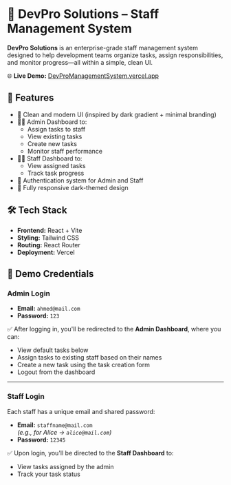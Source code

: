 # 💼 DevPro Solutions – Staff Management System

**DevPro Solutions** is an enterprise-grade staff management system designed to help development teams organize tasks, assign responsibilities, and monitor progress—all within a simple, clean UI.

🌐 **Live Demo:** [DevProManagementSystem.vercel.app](https://devpromanagementsystem.vercel.app/)

## 🧩 Features

- 🚀 Clean and modern UI (inspired by dark gradient + minimal branding)
- 👨‍💼 Admin Dashboard to:
  - Assign tasks to staff
  - View existing tasks
  - Create new tasks
  - Monitor staff performance
- 👨‍💻 Staff Dashboard to:
  - View assigned tasks
  - Track task progress
- 🔐 Authentication system for Admin and Staff
- 🌙 Fully responsive dark-themed design

## 🛠 Tech Stack

- **Frontend:** React + Vite
- **Styling:** Tailwind CSS
- **Routing:** React Router
- **Deployment:** Vercel

## 🔐 Demo Credentials

### Admin Login
- **Email:** `ahmed@mail.com`
- **Password:** `123`

✅ After logging in, you'll be redirected to the **Admin Dashboard**, where you can:
- View default tasks below
- Assign tasks to existing staff based on their names
- Create a new task using the task creation form
- Logout from the dashboard

---

### Staff Login

Each staff has a unique email and shared password:

- **Email:** `staffname@mail.com`  
  _(e.g., for Alice → `alice@mail.com`)_
- **Password:** `12345`

✅ Upon login, you'll be directed to the **Staff Dashboard** to:
- View tasks assigned by the admin
- Track your task status

